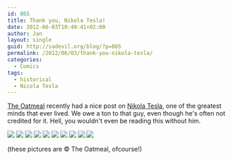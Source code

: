 ```yaml
---
id: 865
title: Thank you, Nikola Tesla!
date: 2012-06-03T10:49:41+02:00
author: Jan
layout: single
guid: http://sadevil.org/blog/?p=865
permalink: /2012/06/03/thank-you-nikola-tesla/
categories:
  - Comics
tags:
  - historical
  - Nicola Tesla
---
```

[The Oatmeal](http://theoatmeal.com) recently had a nice post on [Nikola Tesla](http://theoatmeal.com/comics/tesla), one of the greatest minds that ever lived. We owe a ton to that guy, even though he's often not credited for it. Hell, you wouldn't even be reading this without him.

![](/assets/images/2012/06/1.jpg) 
![](/assets/images/2012/06/2.jpg) 
![](/assets/images/2012/06/3.jpg) 
![](/assets/images/2012/06/4.jpg) 
![](/assets/images/2012/06/5.jpg) 
![](/assets/images/2012/06/6.jpg) 
![](/assets/images/2012/06/7.jpg) 
![](/assets/images/2012/06/8.jpg) 
![](/assets/images/2012/06/9.jpg) 
![](/assets/images/2012/06/10.jpg)

(these pictures are &copy; The Oatmeal, ofcourse!)